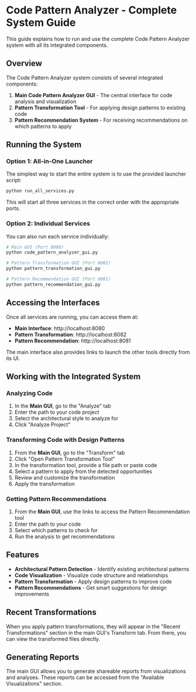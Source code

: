 # Code Pattern Analyzer - Complete System Guide

This guide explains how to run and use the complete Code Pattern Analyzer system with all its integrated components.

## Overview

The Code Pattern Analyzer system consists of several integrated components:

1. **Main Code Pattern Analyzer GUI** - The central interface for code analysis and visualization
2. **Pattern Transformation Tool** - For applying design patterns to existing code
3. **Pattern Recommendation System** - For receiving recommendations on which patterns to apply

## Running the System

### Option 1: All-in-One Launcher

The simplest way to start the entire system is to use the provided launcher script:

```bash
python run_all_services.py
```

This will start all three services in the correct order with the appropriate ports.

### Option 2: Individual Services

You can also run each service individually:

```bash
# Main GUI (Port 8080)
python code_pattern_analyzer_gui.py

# Pattern Transformation GUI (Port 8082)
python pattern_transformation_gui.py

# Pattern Recommendation GUI (Port 8081)
python pattern_recommendation_gui.py
```

## Accessing the Interfaces

Once all services are running, you can access them at:

- **Main Interface**: http://localhost:8080
- **Pattern Transformation**: http://localhost:8082
- **Pattern Recommendation**: http://localhost:8081

The main interface also provides links to launch the other tools directly from its UI.

## Working with the Integrated System

### Analyzing Code

1. In the **Main GUI**, go to the "Analyze" tab
2. Enter the path to your code project
3. Select the architectural style to analyze for
4. Click "Analyze Project"

### Transforming Code with Design Patterns

1. From the **Main GUI**, go to the "Transform" tab
2. Click "Open Pattern Transformation Tool"
3. In the transformation tool, provide a file path or paste code
4. Select a pattern to apply from the detected opportunities
5. Review and customize the transformation
6. Apply the transformation

### Getting Pattern Recommendations

1. From the **Main GUI**, use the links to access the Pattern Recommendation tool
2. Enter the path to your code
3. Select which patterns to check for
4. Run the analysis to get recommendations

## Features

- **Architectural Pattern Detection** - Identify existing architectural patterns
- **Code Visualization** - Visualize code structure and relationships
- **Pattern Transformation** - Apply design patterns to improve code
- **Pattern Recommendations** - Get smart suggestions for design improvements

## Recent Transformations

When you apply pattern transformations, they will appear in the "Recent Transformations" section in the main GUI's Transform tab. From there, you can view the transformed files directly.

## Generating Reports

The main GUI allows you to generate shareable reports from visualizations and analyses. These reports can be accessed from the "Available Visualizations" section.
